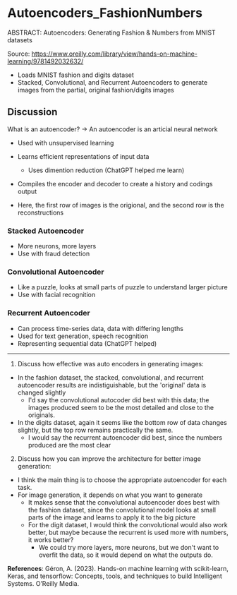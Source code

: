 # Autoencoders_FashionNumbers
ABSTRACT: Autoencoders: Generating Fashion &amp; Numbers from MNIST datasets

Source: https://www.oreilly.com/library/view/hands-on-machine-learning/9781492032632/

- Loads MNIST fashion and digits dataset
- Stacked, Convolutional, and Recurrent Autoencoders to generate images from the partial, original fashion/digits images

## Discussion

What is an autoencoder?
-> An autoencoder is an articial neural network
  - Used with unsupervised learning
  - Learns efficient representations of input data
    - Uses dimention reduction
(ChatGPT helped me learn)
  - Compiles the encoder and decoder to create a history and codings output

- Here, the first row of images is the origional, and the second row is the reconstructions

### Stacked Autoencoder
- More neurons, more layers
- Use with fraud detection

### Convolutional Autoencoder
- Like a puzzle, looks at small parts of puzzle to understand larger picture
- Use with facial recognition

### Recurrent Autoencoder
- Can process time-series data, data with differing lengths
- Used for text generation, speech recognition
- Representing sequential data (ChatGPT helped)


-------




1. Discuss how effective was auto encoders in generating images:
  - In the fashion dataset, the stacked, convolutional, and recurrent autoencoder results are indistiguishable, but the 'original' data is changed slightly
    - I'd say the convolutional autocoder did best with this data; the images produced seem to be the most detailed and close to the originals.
  - In the digits dataset, again it seems like the bottom row of data changes slightly, but the top row remains practically the same.
    - I would say the recurrent autoencoder did best, since the numbers produced are the most clear

2. Discuss how you can improve the architecture for better image generation:
  - I think the main thing is to choose the appropriate autoencoder for each task.
  - For image generation, it depends on what you want to generate
    - It makes sense that the convolutional autoencoder does best with the fashion dataset, since the convolutional model looks at small parts of the image and learns to apply it to the big picture
    - For the digit dataset, I would think the convolutional would also work better, but maybe because the recurrent is used more with numbers, it works better?
      - We could try more layers, more neurons, but we don't want to overfit the data, so it would depend on what the outputs do.

**References**: Géron, A. (2023). Hands-on machine learning with scikit-learn, Keras, and tensorflow: Concepts, tools, and techniques to build Intelligent Systems. O’Reilly Media. 
